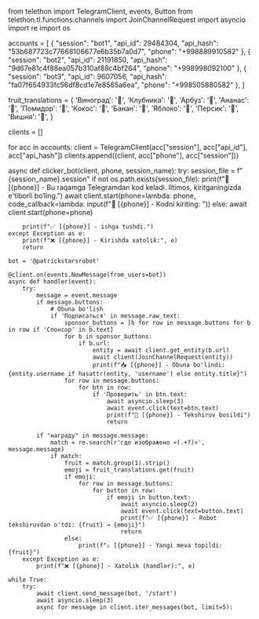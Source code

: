 from telethon import TelegramClient, events, Button
from telethon.tl.functions.channels import JoinChannelRequest
import asyncio
import re
import os

accounts = [
    {
        "session": "bot1",
        "api_id": 29484304,
        "api_hash": "53b687723c77668106677e6b35b7a0d7",
        "phone": "+998889910582"
    },
    {
        "session": "bot2",
        "api_id": 21191850,
        "api_hash": "9d67e81c4f88ea057b310af88c4bf264",
        "phone": "+998998092100"
    },
    {
        "session": "bot3",
        "api_id": 9607056,
        "api_hash": "fa07f654933fc56df8cd1e7e8565a6ea",
        "phone": "+998505880582"
    },
]

fruit_translations = {
    'Виноград': '🍇', 'Клубника': '🍓', 'Арбуз': '🍉', 'Ананас': '🍍',
    'Помидор': '🍅', 'Кокос': '🥥', 'Банан': '🍌', 'Яблоко': '🍎',
    'Персик': '🍑', 'Вишня': '🍒',
}

clients = []

for acc in accounts:
    client = TelegramClient(acc["session"], acc["api_id"], acc["api_hash"])
    clients.append((client, acc["phone"], acc["session"]))


async def clicker_bot(client, phone, session_name):
    try:
        session_file = f"{session_name}.session"
        if not os.path.exists(session_file):
            print(f"📲 [{phone}] - Bu raqamga Telegramdan kod keladi. Iltimos, kiritganingizda e'tiborli bo‘ling.")
            await client.start(phone=lambda: phone, code_callback=lambda: input(f"🔑 [{phone}] - Kodni kiriting: "))
        else:
            await client.start(phone=phone)

        print(f"✅ [{phone}] - ishga tushdi.")
    except Exception as e:
        print(f"❌ [{phone}] - Kirishda xatolik:", e)
        return

    bot = '@patrickstarsrobot'

    @client.on(events.NewMessage(from_users=bot))
    async def handler(event):
        try:
            message = event.message
            if message.buttons:
                # Obuna bo'lish
                if 'Подписаться' in message.raw_text:
                    sponsor_buttons = [b for row in message.buttons for b in row if 'Спонсор' in b.text]
                    for b in sponsor_buttons:
                        if b.url:
                            entity = await client.get_entity(b.url)
                            await client(JoinChannelRequest(entity))
                            print(f"📥 [{phone}] - Obuna bo'lindi: {entity.username if hasattr(entity, 'username') else entity.title}")
                    for row in message.buttons:
                        for btn in row:
                            if 'Проверить' in btn.text:
                                await asyncio.sleep(3)
                                await event.click(text=btn.text)
                                print(f"🔄 [{phone}] - Tekshiruv bosildi")
                                return

            if "награду" in message.message:
                match = re.search(r'где изображено «(.+?)»', message.message)
                if match:
                    fruit = match.group(1).strip()
                    emoji = fruit_translations.get(fruit)
                    if emoji:
                        for row in message.buttons:
                            for button in row:
                                if emoji in button.text:
                                    await asyncio.sleep(2)
                                    await event.click(text=button.text)
                                    print(f"✅ [{phone}] - Robot tekshiruvdan o'tdi: {fruit} → {emoji}")
                                    return
                    else:
                        print(f"⚠️ [{phone}] - Yangi meva topildi: {fruit}")
        except Exception as e:
            print(f"❌ [{phone}] - Xatolik (handler):", e)

    while True:
        try:
            await client.send_message(bot, '/start')
            await asyncio.sleep(3)
            async for message in client.iter_messages(bot, limit=5):
